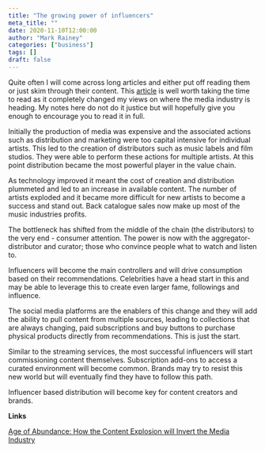 ```yaml
---
title: "The growing power of influencers"
meta_title: ""
date: 2020-11-10T12:00:00
author: "Mark Rainey"
categories: ["business"]
tags: []
draft: false
---
```

Quite often I will come across long articles and either put off reading them or just skim through their content. This [article](https://redef.com/original/age-of-abundance-how-the-content-explosion-will-invert-the-media-industry) is well worth taking the time to read as it completely changed my views on where the media industry is heading.  My notes here do not do it justice but will hopefully give you enough to encourage you to read it in full.

Initially the production of media was expensive and the associated actions such as distribution and marketing were too capital intensive for individual artists. This led to the creation of distributors such as music labels and film studios. They were able to perform these actions for multiple artists. At this point distribution became the most powerful player in the value chain. 

As technology improved it meant the cost of creation and distribution plummeted and led to an increase in available content. The number of artists exploded and it became more difficult for new artists to become a success and stand out. Back catalogue sales now make up most of the music industries profits. 

The bottleneck has shifted from the middle of the chain (the distributors) to the very end - consumer attention. The power is now with the aggregator-distributor and curator; those who convince people what to watch and listen to.

Influencers will become the main controllers and will drive consumption based on their recommendations. Celebrities have a head start in this and may be able to leverage this to create even larger fame, followings and influence.

The social media platforms are the enablers of this change and they will add the ability to pull content from multiple sources, leading to collections that are always changing, paid subscriptions and buy buttons to purchase physical products directly from recommendations. This is just the start.

Similar to the streaming services, the most successful influencers will start commissioning content themselves. Subscription add-ons to access a curated environment will become common. Brands may try to resist this new world but will eventually find they have to follow this path.

Influencer based distribution will become key for content creators and brands. 

__Links__

[Age of Abundance: How the Content Explosion will Invert the Media Industry](https://redef.com/original/age-of-abundance-how-the-content-explosion-will-invert-the-media-industry)
